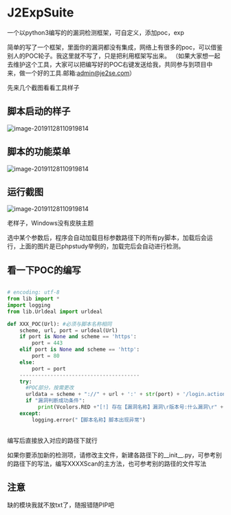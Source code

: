 # J2ExpSuite
一个以python3编写的的漏洞检测框架，可自定义，添加poc，exp

简单的写了一个框架，里面你的漏洞都没有集成，网络上有很多的poc，可以借鉴别人的POC轮子。我这里就不写了，只是把利用框架写出来。
（如果大家想一起去维护这个工具，大家可以把编写好的POC右键发送给我，共同参与到项目中来，做一个好的工具.邮箱:admin@je2se.com）

先来几个截图看看工具样子

## 脚本启动的样子
![image-20191128110919814](.doc/Xnip2020-06-11_12-43-27.jpg)

## 脚本的功能菜单
![image-20191128110919814](.doc/Xnip2020-06-11_12-43-54.jpg)

## 运行截图
![image-20191128110919814](.doc/Xnip2020-06-11_13-20-35.jpg)

老样子，Windows没有皮肤主题

选中某个参数后，程序会自动加载目标参数路径下的所有py脚本，加载后会运行，上面的图片是已phpstudy举例的，加载完后会自动进行检测。

## 看一下POC的编写

```python

# encoding: utf-8
from lib import *
import logging
from lib.Urldeal import urldeal

def XXX_POC(Url): #必须与脚本名称相同
    scheme, url, port = urldeal(Url)
    if port is None and scheme == 'https':
        port = 443
    elif port is None and scheme == 'http':
        port = 80
    else:
        port = port
    ---------------------------------------
    try:
      #POC部分，按需更改
      urldata = scheme + "://" + url + ':' + str(port) + '/login.action'
      if "漏洞判断成功条件":
          print(Vcolors.RED +"[!] 存在【漏洞名称】漏洞\r版本号:什么漏洞\r" + Vcolors.ENDC)
    except:
        logging.error("【脚本名称】脚本出现异常")
        
```

编写后直接放入对应的路径下就行

如果你要添加新的检测项，请修改主文件，新建各路径下的__init__.py，可参考别的路径下的写法，编写XXXXScan的主方法，也可参考别的路径的文件写法


## 注意
缺的模块我就不放txt了，随报错随PIP吧


